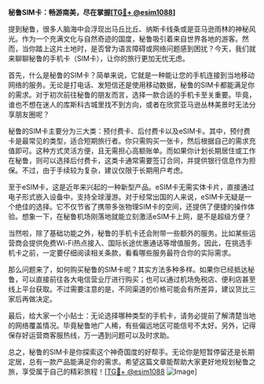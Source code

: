 **秘鲁SIM卡：畅游南美，尽在掌握[[TG💪+ @esim1088](https://t.me/s/esim1088)]**

提到秘鲁，很多人脑海中会浮现出马丘比丘、纳斯卡线条或是亚马逊雨林的神秘风光。作为一个充满文化与自然奇迹的国度，秘鲁吸引着来自世界各地的游客。然而，当你踏上这片土地时，是否曾为语言障碍或网络问题感到困扰？今天，我们就来聊聊秘鲁的手机卡（SIM卡），让你的旅行更加无忧无虑。

首先，什么是秘鲁的SIM卡？简单来说，它就是一种能让您的手机连接到当地移动网络的服务。无论是打电话、发短信还是使用移动数据，秘鲁的SIM卡都能满足你的需求。对于初次前往秘鲁的朋友而言，选择一款合适的手机卡至关重要。毕竟，谁也不想在迷人的库斯科古城里找不到方向，或者在欣赏亚马逊丛林美景时无法分享朋友圈呢？

秘鲁的SIM卡主要分为三大类：预付费卡、后付费卡以及eSIM卡。其中，预付费卡是最常见的类型，适合短期旅行者。你只需购买一张卡，然后根据自己的需求充值即可。这种方式灵活方便，且无需担心高额账单。而如果你计划长期居住或工作在秘鲁，则可以选择后付费卡，这类卡通常需要签订合同，并提供银行信息作为担保。不过，由于手续较为复杂，建议仅限于长期用户考虑。

至于eSIM卡，这是近年来兴起的一种新型产品。eSIM卡无需实体卡片，直接通过电子形式嵌入设备中，支持全球漫游。对于经常出国的人来说，eSIM卡无疑是一个绝佳的选择。它不仅节省了携带多张物理SIM卡的空间，还提供了便捷的操作体验。想象一下，在秘鲁机场刚落地就能立刻激活eSIM卡上网，是不是超级方便？

当然啦，除了基础功能之外，秘鲁的手机卡还会附带一些额外的服务。比如某些运营商会提供免费Wi-Fi热点接入、国际长途优惠通话等增值服务。因此，在挑选手机卡之前，一定要仔细阅读相关条款，看看哪些服务最符合你的实际需求。

那么问题来了，如何购买秘鲁的SIM卡呢？其实方法多种多样。如果你已经抵达秘鲁，可以直接前往各大电信营业厅进行购买；也可以通过机场免税店、便利店甚至线上平台获取。不过需要注意的是，不同渠道的价格可能会有所差异，建议货比三家后再做决定。

最后，给大家一个小贴士：无论选择哪种类型的手机卡，请务必提前了解清楚当地的网络覆盖情况。毕竟秘鲁地广人稀，有些偏远地区可能信号不太好。另外，记得保存好运营商客服热线，万一遇到问题可以及时求助。

总之，秘鲁的SIM卡是你探索这个神奇国度的好帮手。无论你是短暂停留还是长期定居，总有一款产品能满足你的需求。希望这篇文章能帮助大家更好地规划秘鲁之旅，享受属于自己的精彩旅程！[[TG💪+ @esim1088](https://t.me/s/esim1088) ![Image](https://i.postimg.cc/4NQfJmqS/Snipaste-2025-05-13-00-14-12.png)]